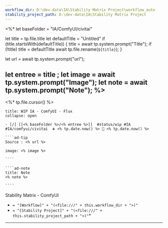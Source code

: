 ```yaml
---
workflow_dir: D:\dev-data\IA\Stability Matrix Project\workflow_auto
stability_project_path: D:\dev-data\IA\Stability Matrix Project
---
```

<%*
  let baseFolder = "IA/ComfyUI/civitai"

  let title = tp.file.title
  let defaultTitle = "Untitled"
  if (title.startsWith(defaultTitle)) {
    title = await tp.system.prompt("Title");
    if (!title) title = defaultTitle
    await tp.file.rename(`${title}`);
  } 

let url = await tp.system.prompt("url");

let entree = title ;
let image = await tp.system.prompt("Image");
let note = await tp.system.prompt("Note");
%>
---

<%* tp.file.cursor() %> 
``````ad-example
title: WIP IA - ComfyUI - Flux
collapse: open

- [/] [[<% baseFolder %>/<% entree %>]]  #status/wip #IA #IA/comfyui/civitai  ➕ <% tp.date.now() %> 🛫 <% tp.date.now() %>

````ad-tip
Source : <% url %>

image: <% image %> 

````

````ad-note
title: Note
<% note %> 

````

``````

Stability Matrix - ComfyUI
- `= "[Workflow]" + "(<file:///" + this.workflow_dir + ">)"`
- `= "[Stability Project]" + "(<file:///" + this.stability_project_path + ">)"`*

---

